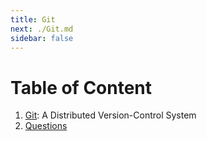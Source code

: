 ```yaml
---
title: Git
next: ./Git.md
sidebar: false
---
```


# Table of Content

1. [Git](./Git.md): A Distributed Version-Control System
2. [Questions](./Questions.md)
